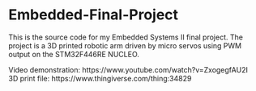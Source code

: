 # Embedded-Final-Project
<p>This is the source code for my Embedded Systems II final project. The project is a 3D printed robotic arm driven by micro 
servos using PWM output on the STM32F446RE NUCLEO.</p>
<div>Video demonstration: https://www.youtube.com/watch?v=ZxogegfAU2I</div>
<div>3D print file: https://www.thingiverse.com/thing:34829</div>
